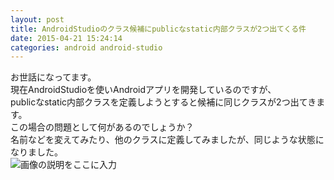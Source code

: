 ```yaml
---
layout: post
title: AndroidStudioのクラス候補にpublicなstatic内部クラスが2つ出てくる件
date: 2015-04-21 15:24:14
categories: android android-studio
---
```

<p>お世話になってます。<br>
現在AndroidStudioを使いAndroidアプリを開発しているのですが、<br>
publicなstatic内部クラスを定義しようとすると候補に同じクラスが2つ出てきます。<br>
この場合の問題として何があるのでしょうか？<br>
名前などを変えてみたり、他のクラスに定義してみましたが、同じような状態になりました。<br>
<img src="https://i.stack.imgur.com/yG7L5.png" alt="画像の説明をここに入力"></p>
